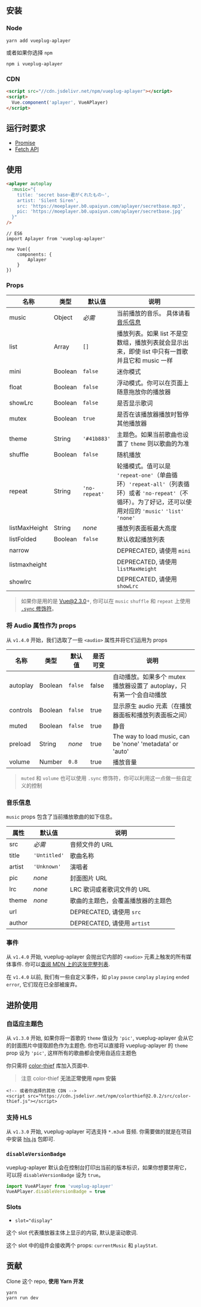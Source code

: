 ## 安装

### Node

```
yarn add vueplug-aplayer
```

或者如果你选择 `npm`

```
npm i vueplug-aplayer
```

### CDN

```html
<script src="//cdn.jsdelivr.net/npm/vueplug-aplayer"></script>
<script>
  Vue.component('aplayer', VueAPlayer)
</script>
```

## 运行时要求

- [Promise](https://developer.mozilla.org/en-US/docs/Web/JavaScript/Reference/Global_Objects/Promise)
- [Fetch API](https://developer.mozilla.org/en-US/docs/Web/API/Fetch_API)

## 使用

```HTML
<aplayer autoplay
  :music="{
    title: 'secret base~君がくれたもの~',
    artist: 'Silent Siren',
    src: 'https://moeplayer.b0.upaiyun.com/aplayer/secretbase.mp3',
    pic: 'https://moeplayer.b0.upaiyun.com/aplayer/secretbase.jpg'
  }"
/>
```

```JS
// ES6
import Aplayer from 'vueplug-aplayer'

new Vue({
    components: {
        Aplayer
    }
})
```

### Props

| 名称          | 类型    | 默认值        | 说明                                                                                                                                                        |
| ------------- | ------- | ------------- | ----------------------------------------------------------------------------------------------------------------------------------------------------------- |
| music         | Object  | *必需*        | 当前播放的音乐。 具体请看[音乐信息](https://github.com/SevenOutman/vueplug-aplayer/blob/develop/docs/README.zh-CN.md#音乐信息)                              |
| list          | Array   | `[]`          | 播放列表。如果 list 不是空数组，播放列表就会显示出来，即使 list 中只有一首歌并且它和 music 一样                                                             |
| mini          | Boolean | `false`       | 迷你模式                                                                                                                                                    |
| float         | Boolean | `false`       | 浮动模式。你可以在页面上随意拖放你的播放器                                                                                                                  |
| showLrc       | Boolean | `false`       | 是否显示歌词                                                                                                                                                |
| mutex         | Boolean | `true`        | 是否在该播放器播放时暂停其他播放器                                                                                                                          |
| theme         | String  | `'#41b883'`   | 主题色。如果当前歌曲也设置了 `theme` 则以歌曲的为准                                                                                                         |
| shuffle       | Boolean | `false`       | 随机播放                                                                                                                                                    |
| repeat        | String  | `'no-repeat'` | 轮播模式。值可以是 `'repeat-one'`（单曲循环）`'repeat-all'`（列表循环）或者 `'no-repeat'`（不循环）。为了好记，还可以使用对应的 `'music'` `'list'` `'none'` |
| listMaxHeight | String  | *none*        | 播放列表面板最大高度                                                                                                                                        |
| listFolded    | Boolean | `false`       | 默认收起播放列表                                                                                                                                            |
| narrow        |         |               | DEPRECATED, 请使用 `mini`                                                                                                                                   |
| listmaxheight |         |               | DEPRECATED, 请使用 `listMaxHeight`                                                                                                                          |
| showlrc       |         |               | DEPRECATED, 请使用 `showLrc`                                                                                                                                |

> 如果你是用的是 Vue@2.3.0+, 你可以在 `music` `shuffle` 和 `repeat` 上使用 [`.sync` 修饰符](https://cn.vuejs.org/v2/guide/components.html#sync-%E4%BF%AE%E9%A5%B0%E7%AC%A6)。

### 将 Audio 属性作为 props

从 `v1.4.0` 开始，我们选取了一些 `<audio>` 属性并将它们运用为 props

| 名称     | 类型    | 默认值  | 是否可变 | 说明                                                                 |
| -------- | ------- | ------- | -------- | -------------------------------------------------------------------- |
| autoplay | Boolean | `false` | false    | 自动播放。如果多个 mutex 播放器设置了 autoplay，只有第一个会自动播放 |
| controls | Boolean | `false` | true     | 显示原生 audio 元素（在播放器面板和播放列表面板之间）                |
| muted    | Boolean | `false` | true     | 静音                                                                 |
| preload  | String  | *none*  | true     | The way to load music, can be 'none' 'metadata' or 'auto'            |
| volume   | Number  | `0.8`   | true     | 播放音量                                                             |

> `muted` 和 `volume` 也可以使用 `.sync` 修饰符，你可以利用这一点做一些自定义的控制

### 音乐信息

`music` props 包含了当前播放歌曲的如下信息。

| 属性   | 默认值       | 说明                               |
| ------ | ------------ | ---------------------------------- |
| src    | *必需*       | 音频文件的 URL                     |
| title  | `'Untitled'` | 歌曲名称                           |
| artist | `'Unknown'`  | 演唱者                             |
| pic    | *none*       | 封面图片 URL                       |
| lrc    | *none*       | LRC 歌词或者歌词文件的 URL         |
| theme  | *none*       | 歌曲的主题色，会覆盖播放器的主题色 |
| url    |              | DEPRECATED, 请使用 `src`           |
| author |              | DEPRECATED, 请使用 `artist`        |

### 事件

从 `v1.4.0` 开始, vueplug-aplayer 会抛出它内部的 `<audio>` 元素上触发的所有媒体事件. 你可以[查阅 MDN 上的这张完整列表](https://developer.mozilla.org/zh-CN/docs/Web/Guide/Events/Media_events).

在 `v1.4.0` 以前, 我们有一些自定义事件，如 `play` `pause` `canplay` `playing` `ended` `error`, 它们现在已全部被废弃。

## 进阶使用

### 自适应主题色

从 `v1.3.0` 开始, 如果你将一首歌的 `theme` 值设为 `'pic'`, vueplug-aplayer 会从它的封面图片中提取颜色作为主题色.
你也可以直接将 vueplug-aplayer 的 `theme` prop 设为 `'pic'`, 这样所有的歌曲都会使用自适应主题色

你只需将 [color-thief](https://github.com/lokesh/color-thief) 库加入页面中.
> 注意 color-thief **无法正常使用 npm 安装**

```
<!-- 或者你选择的其他 CDN -->
<script src="https://cdn.jsdelivr.net/npm/colorthief@2.0.2/src/color-thief.js"></script>
```

### 支持 HLS

从 `v1.3.0` 开始, vueplug-aplayer 可选支持 `*.m3u8` 音频. 你需要做的就是在项目中安装 [hls.js](https://github.com/video-dev/hls.js) 包即可.

### `disableVersionBadge`

vueplug-aplayer 默认会在控制台打印出当前的版本标识，如果你想要禁用它，可以将 `disableVersionBadge` 设为 `true`。

```js
import VueAPlayer from 'vueplug-aplayer'
VueAPlayer.disableVersionBadge = true
```

### Slots

- `slot="display"`

这个 slot 代表播放器主体上显示的内容, 默认是滚动歌词.

这个 slot 中的组件会接收两个 props: `currentMusic` 和 `playStat`.

## 贡献

Clone 这个 repo, **使用 Yarn 开发**

```
yarn
yarn run dev
```
